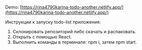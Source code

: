 Demo:  [https://rina4790karina-todo-another.netlify.app/](https://rina4790karina-todo-another.netlify.app/)


Инструкции к запуску todo-list приложения:
1. Склонировать репозиторий либо скачать и распаковать.
2. Открыть с помощью React.
3. Выполнить команды в терминале: npm i, затем npm start.
